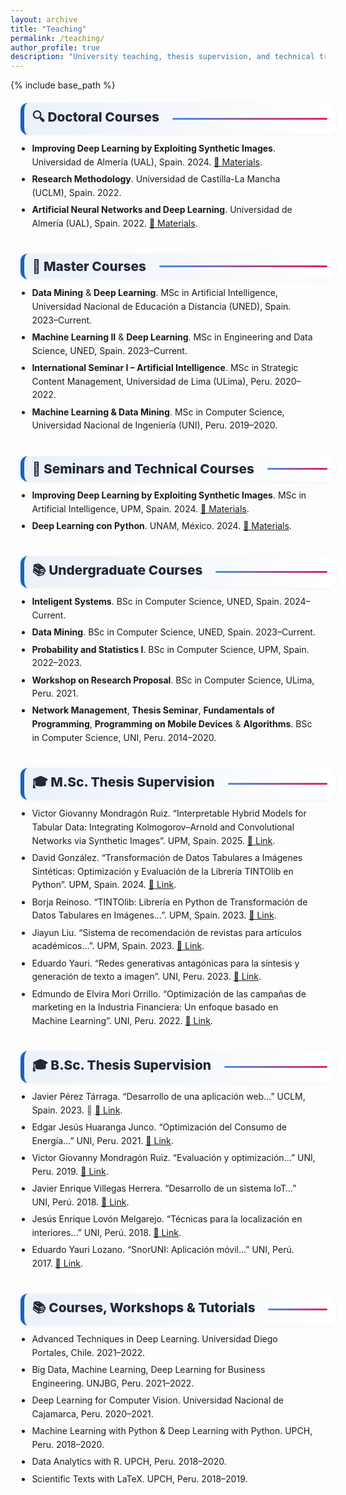 ```yaml
---
layout: archive
title: "Teaching"
permalink: /teaching/
author_profile: true
description: "University teaching, thesis supervision, and technical training by Manuel Castillo-Cara at undergraduate, master’s and doctoral levels."
---
```


{% include base_path %}

<!-- ✅ Open Graph / Twitter Card -->
<meta property="og:title" content="Teaching – Manuel Castillo-Cara">
<meta property="og:description" content="University teaching, thesis supervision, and technical training at undergraduate, master's and doctoral levels by Manuel Castillo-Cara in AI, Data Science and Deep Learning.">
<meta property="og:image" content="https://www.manuelcastillo.eu/images/profile.jpg">
<meta property="og:image:width" content="1200">
<meta property="og:image:height" content="630">
<meta property="og:type" content="website">
<meta property="og:url" content="{{ site.url }}{{ page.url }}">

<meta name="twitter:card" content="summary_large_image">
<meta name="twitter:title" content="Teaching – Manuel Castillo-Cara">
<meta name="twitter:description" content="University teaching, thesis supervision, and technical training by Manuel Castillo-Cara in AI, Data Science and Deep Learning.">
<meta name="twitter:image" content="https://www.manuelcastillo.eu/images/profile.jpg">

<!-- ✅ SEO Structured Data -->
<script type="application/ld+json">
{
  "@context": "https://schema.org",
  "@type": "WebPage",
  "name": "Teaching – Manuel Castillo-Cara",
  "description": "University teaching, thesis supervision, and technical training by Manuel Castillo-Cara at undergraduate, master's and doctoral levels in AI, Data Science and Deep Learning.",
  "url": "{{ site.url }}{{ page.url }}",
  "image": "https://www.manuelcastillo.eu/images/profile.jpg",
  "mainEntityOfPage": {
    "@type": "Person",
    "name": "Manuel Castillo-Cara",
    "jobTitle": "Professor & Researcher",
    "image": "https://www.manuelcastillo.eu/images/profile.jpg",
    "hasCredential": "PhD in Computer Science",
    "affiliation": {
      "@type": "EducationalOrganization",
      "name": "Universidad Nacional de Educación a Distancia (UNED)"
    },
    "sameAs": [
      "https://www.manuelcastillo.eu/",
      "https://scholar.google.es/citations?user=r0JytwIAAAAJ",
      "https://www.scopus.com/authid/detail.uri?authorId=57200871251",
      "https://www.webofscience.com/wos/author/record/O-9762-2017",
      "https://www.linkedin.com/in/manuelcastillocara/"
    ]
  }
}
</script>

<style>
  /* ==== Teaching: estilos unificados (alineados con Publications) ==== */
  :root{
    --ink:#1f2937; --muted:#6b7280; --bd:#e5e7eb; --soft:#f8fafc;
    --card:#ffffff; --brand:#1565c0;
  }
  .teach-page{max-width:1050px;margin:0 auto;padding:0 1rem}
  .teach-page h1, .teach-page h2, .teach-page h3 { color: var(--ink); }

  /* Título de sección con barrita */
  .section-title{
    display:flex;align-items:center;gap:.5rem;
    font-size:1.3rem;font-weight:800;color:var(--ink);
    background:linear-gradient(90deg, rgba(21,101,192,.08), #fff);
    border-left:6px solid var(--brand);
    border-radius:12px;
    padding:.5rem .8rem;
    width:100%;
    box-shadow:0 1px 6px rgba(0,0,0,.04);
    margin:1.25rem 0 .7rem;
  }
  .section-title::after{
    content:"";flex:1;height:3px;
    background:linear-gradient(to right,#4a90e2,#e91e63);
    border-radius:2px;margin-left:.8rem;
  }

  /* Listas limpias y legibles */
  .teach-list{margin:.3rem 0 1.1rem; padding-left:1.15rem;}
  .teach-list li{margin:.35rem 0; line-height:1.55;}
  .teach-note{color:var(--muted);}

  /* Separadores suaves entre bloques cuando quieras <hr> */
  .teach-sep{height:0;margin:.6rem 0;border:0}
</style>

<div class="teach-page">

  <h2 class="section-title">🔍 Doctoral Courses</h2>
  <ul class="teach-list">
    <li><strong>Improving Deep Learning by Exploiting Synthetic Images</strong>. Universidad de Almería (UAL), Spain. 2024. <a href="https://github.com/oeg-upm/TINTOlib-Crash_Course" target="_blank" rel="noopener">📂 Materials</a>.</li>
    <li><strong>Research Methodology</strong>. Universidad de Castilla-La Mancha (UCLM), Spain. 2022.</li>
    <li><strong>Artificial Neural Networks and Deep Learning</strong>. Universidad de Almería (UAL), Spain. 2022. <a href="https://github.com/oeg-upm/TINTOlib-Crash_Course" target="_blank" rel="noopener">📂 Materials</a>.</li>
  </ul>

  <hr class="teach-sep">

  <h2 class="section-title">📖 Master Courses</h2>
  <ul class="teach-list">
    <li><strong>Data Mining</strong> &amp; <strong>Deep Learning</strong>. MSc in Artificial Intelligence, Universidad Nacional de Educación a Distancia (UNED), Spain. 2023–Current.</li>
    <li><strong>Machine Learning II</strong> &amp; <strong>Deep Learning</strong>. MSc in Engineering and Data Science, UNED, Spain. 2023–Current.</li>
    <li><strong>International Seminar I – Artificial Intelligence</strong>. MSc in Strategic Content Management, Universidad de Lima (ULima), Peru. 2020–2022.</li>
    <li><strong>Machine Learning &amp; Data Mining</strong>. MSc in Computer Science, Universidad Nacional de Ingeniería (UNI), Peru. 2019–2020.</li>
  </ul>

  <hr class="teach-sep">

  <h2 class="section-title">🎤 Seminars and Technical Courses</h2>
  <ul class="teach-list">
    <li><strong>Improving Deep Learning by Exploiting Synthetic Images</strong>. MSc in Artificial Intelligence, UPM, Spain. 2024. <a href="https://github.com/oeg-upm/TINTOlib-Crash_Course" target="_blank" rel="noopener">📂 Materials</a>.</li>
    <li><strong>Deep Learning con Python</strong>. UNAM, México. 2024. <a href="https://github.com/manwestc/UNAM-Curso-ML-y-DL" target="_blank" rel="noopener">📂 Materials</a>.</li>
  </ul>

  <hr class="teach-sep">

  <h2 class="section-title">📚 Undergraduate Courses</h2>
  <ul class="teach-list">
    <li><strong>Inteligent Systems</strong>. BSc in Computer Science, UNED, Spain. 2024–Current.</li>
    <li><strong>Data Mining</strong>. BSc in Computer Science, UNED, Spain. 2023–Current.</li>
    <li><strong>Probability and Statistics I</strong>. BSc in Computer Science, UPM, Spain. 2022–2023.</li>
    <li><strong>Workshop on Research Proposal</strong>. BSc in Computer Science, ULima, Peru. 2021.</li>
    <li><strong>Network Management</strong>, <strong>Thesis Seminar</strong>, <strong>Fundamentals of Programming</strong>, <strong>Programming on Mobile Devices</strong> &amp; <strong>Algorithms</strong>. BSc in Computer Science, UNI, Peru. 2014–2020.</li>
  </ul>

  <hr class="teach-sep">

  <h2 class="section-title">🎓 M.Sc. Thesis Supervision</h2>
  <ul class="teach-list">
    <li>Victor Giovanny Mondragón Ruiz. “Interpretable Hybrid Models for Tabular Data: Integrating Kolmogorov–Arnold and Convolutional Networks via Synthetic Images”. UPM, Spain. 2025. <a href="https://unedo365-my.sharepoint.com/:b:/g/personal/manuelcastillo_dia_uned_es/EdM3sIb0lt5CvQ8h1_4Q5PYBFHoJNsB-ebidEyzr8QGSEQ?e=LO9dzv" target="_blank" rel="noopener">📂 Link</a>.</li>
    <li>David González. “Transformación de Datos Tabulares a Imágenes Sintéticas: Optimización y Evaluación de la Librería TINTOlib en Python”. UPM, Spain. 2024. <a href="https://oa.upm.es/82830/" target="_blank" rel="noopener">📂 Link</a>.</li>
    <li>Borja Reinoso. “TINTOlib: Librería en Python de Transformación de Datos Tabulares en Imágenes…”. UPM, Spain. 2023. <a href="https://oa.upm.es/75351/" target="_blank" rel="noopener">📂 Link</a>.</li>
    <li>Jiayun Liu. “Sistema de recomendación de revistas para artículos académicos…”. UPM, Spain. 2023. <a href="https://oa.upm.es/75794/" target="_blank" rel="noopener">📂 Link</a>.</li>
    <li>Eduardo Yauri. “Redes generativas antagónicas para la síntesis y generación de texto a imagen”. UNI, Peru. 2023. <a href="http://hdl.handle.net/20.500.14076/26927" target="_blank" rel="noopener">📂 Link</a>.</li>
    <li>Edmundo de Elvira Mori Orrillo. “Optimización de las campañas de marketing en la Industria Financiera: Un enfoque basado en Machine Learning”. UNI, Peru. 2022. <a href="http://hdl.handle.net/20.500.14076/26917" target="_blank" rel="noopener">📂 Link</a>.</li>
  </ul>

  <hr class="teach-sep">

  <h2 class="section-title">🎓 B.Sc. Thesis Supervision</h2>
  <ul class="teach-list">
    <li>Javier Pérez Tárraga. “Desarrollo de una aplicación web…” UCLM, Spain. 2023. <span class="teach-note">📖</span> <a href="#" target="_blank" rel="noopener">📂 Link</a>.</li>
    <li>Edgar Jesús Huaranga Junco. “Optimización del Consumo de Energía…” UNI, Peru. 2021. <a href="http://hdl.handle.net/20.500.14076/22835" target="_blank" rel="noopener">📂 Link</a>.</li>
    <li>Victor Giovanny Mondragón Ruiz. “Evaluación y optimización…” UNI, Peru. 2019. <a href="http://hdl.handle.net/20.500.14076/18948" target="_blank" rel="noopener">📂 Link</a>.</li>
    <li>Javier Enrique Villegas Herrera. “Desarrollo de un sistema IoT…” UNI, Perú. 2018. <a href="http://hdl.handle.net/20.500.14076/18443" target="_blank" rel="noopener">📂 Link</a>.</li>
    <li>Jesús Enrique Lovón Melgarejo. “Técnicas para la localización en interiores…” UNI, Perú. 2018. <a href="http://hdl.handle.net/20.500.14076/15999" target="_blank" rel="noopener">📂 Link</a>.</li>
    <li>Eduardo Yauri Lozano. “SnorUNI: Aplicación móvil…” UNI, Perú. 2017. <a href="http://hdl.handle.net/20.500.14076/5651" target="_blank" rel="noopener">📂 Link</a>.</li>
  </ul>

  <hr class="teach-sep">

  <h2 class="section-title">📚 Courses, Workshops & Tutorials</h2>
  <ul class="teach-list">
    <li>Advanced Techniques in Deep Learning. Universidad Diego Portales, Chile. 2021–2022.</li>
    <li>Big Data, Machine Learning, Deep Learning for Business Engineering. UNJBG, Peru. 2021–2022.</li>
    <li>Deep Learning for Computer Vision. Universidad Nacional de Cajamarca, Peru. 2020–2021.</li>
    <li>Machine Learning with Python &amp; Deep Learning with Python. UPCH, Peru. 2018–2020.</li>
    <li>Data Analytics with R. UPCH, Peru. 2018–2020.</li>
    <li>Scientific Texts with LaTeX. UPCH, Peru. 2018–2019.</li>
  </ul>

</div>